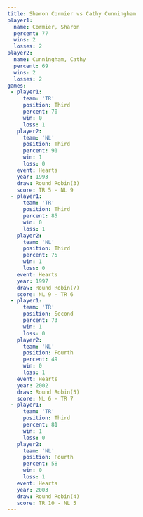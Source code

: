 ```yaml
---
title: Sharon Cormier vs Cathy Cunningham
player1:                 
  name: Cormier, Sharon  
  percent: 77            
  wins: 2                
  losses: 2              
player2:                 
  name: Cunningham, Cathy
  percent: 69            
  wins: 2                
  losses: 2              
games:
 - player1:         
     team: 'TR'     
     position: Third
     percent: 70    
     win: 0         
     loss: 1        
   player2:         
     team: 'NL'     
     position: Third
     percent: 91    
     win: 1         
     loss: 0        
   event: Hearts       
   year: 1993          
   draw: Round Robin(3)
   score: TR 5 - NL 9  
 - player1:         
     team: 'TR'     
     position: Third
     percent: 85    
     win: 0         
     loss: 1        
   player2:         
     team: 'NL'     
     position: Third
     percent: 75    
     win: 1         
     loss: 0        
   event: Hearts       
   year: 1997          
   draw: Round Robin(7)
   score: NL 9 - TR 6  
 - player1:          
     team: 'TR'      
     position: Second
     percent: 73     
     win: 1          
     loss: 0         
   player2:          
     team: 'NL'      
     position: Fourth
     percent: 49     
     win: 0          
     loss: 1         
   event: Hearts       
   year: 2002          
   draw: Round Robin(5)
   score: NL 6 - TR 7  
 - player1:         
     team: 'TR'     
     position: Third
     percent: 81    
     win: 1         
     loss: 0        
   player2:          
     team: 'NL'      
     position: Fourth
     percent: 58     
     win: 0          
     loss: 1         
   event: Hearts       
   year: 2003          
   draw: Round Robin(4)
   score: TR 10 - NL 5 
---
```

